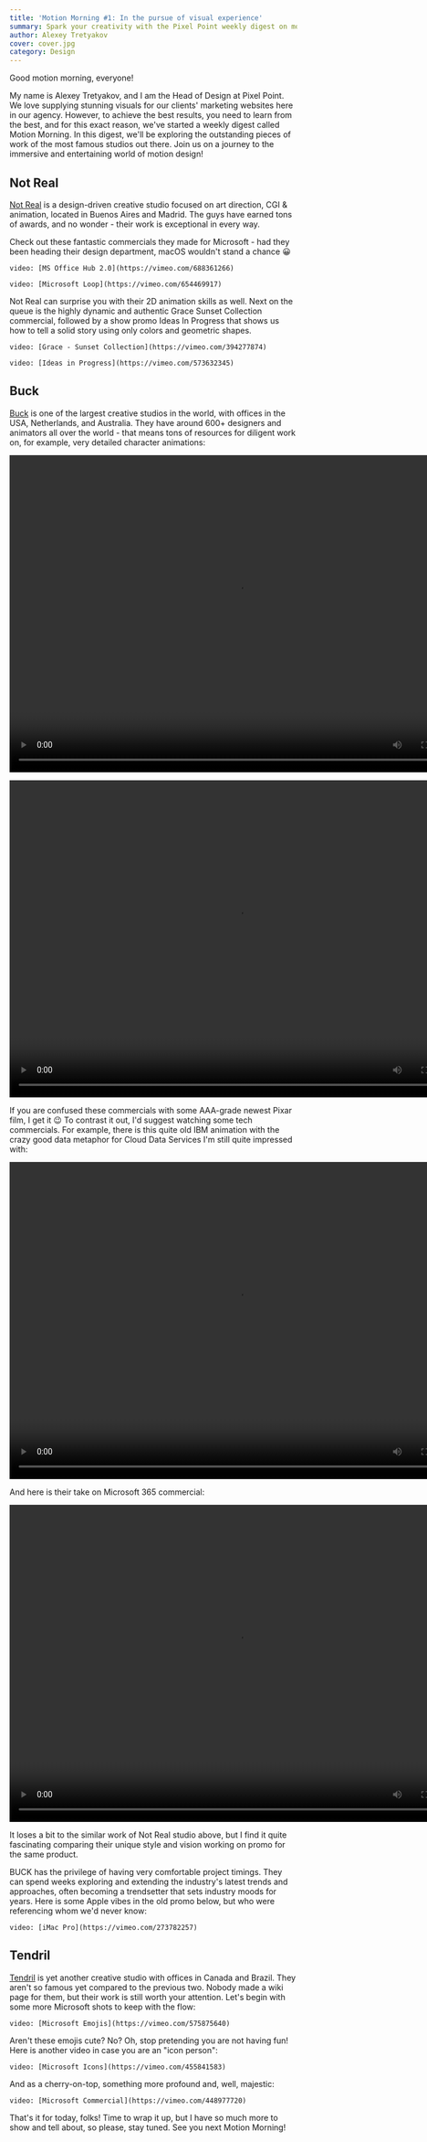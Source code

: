 ```yaml
---
title: 'Motion Morning #1: In the pursue of visual experience'
summary: Spark your creativity with the Pixel Point weekly digest on motion design!
author: Alexey Tretyakov
cover: cover.jpg
category: Design
---
```


Good motion morning, everyone!

My name is Alexey Tretyakov, and I am the Head of Design at Pixel Point. We love supplying stunning visuals for our clients' marketing websites here in our agency. However, to achieve the best results, you need to learn from the best, and for this exact reason, we've started a weekly digest called Motion Morning. In this digest, we'll be exploring the outstanding pieces of work of the most famous studios out there. Join us on a journey to the immersive and entertaining world of motion design!

## Not Real

[Not Real](https://notreal.tv/) is a design-driven creative studio focused on art direction, CGI & animation, located in Buenos Aires and Madrid. The guys have earned tons of awards, and no wonder - their work is exceptional in every way.

Check out these fantastic commercials they made for Microsoft - had they been heading their design department, macOS wouldn't stand a chance 😀

`video: [MS Office Hub 2.0](https://vimeo.com/688361266)`

`video: [Microsoft Loop](https://vimeo.com/654469917)`

Not Real can surprise you with their 2D animation skills as well. Next on the queue is the highly dynamic and authentic Grace Sunset Collection commercial, followed by a show promo Ideas In Progress that shows us how to tell a solid story using only colors and geometric shapes.

`video: [Grace - Sunset Collection](https://vimeo.com/394277874)`

`video: [Ideas in Progress](https://vimeo.com/573632345)`

## Buck

[Buck](http://www.buck.co/) is one of the largest creative studios in the world, with offices in the USA, Netherlands, and Australia. They have around 600+ designers and animators all over the world - that means tons of resources for diligent work on, for example, very detailed character animations:

<video src="https://pixel-point-website.s3.amazonaws.com/posts/2022-05-30-motion-morning-1/7.mp4" width="800" height="555" controls></video>

<video src="https://pixel-point-website.s3.amazonaws.com/posts/2022-05-30-motion-morning-1/14.mp4" width="800" height="555" controls></video>

If you are confused these commercials with some AAA-grade newest Pixar film, I get it 😉 To contrast it out, I'd suggest watching some tech commercials. For example, there is this quite old IBM animation with the crazy good data metaphor for Cloud Data Services I'm still quite impressed with:

<video src="https://pixel-point-website.s3.amazonaws.com/posts/2022-05-30-motion-morning-1/1.mp4" width="800" height="555" controls></video>

And here is their take on Microsoft 365 commercial:

<video src="https://pixel-point-website.s3.amazonaws.com/posts/2022-05-30-motion-morning-1/2.mp4" width="800" height="555" controls></video>

It loses a bit to the similar work of Not Real studio above, but I find it quite fascinating comparing their unique style and vision working on promo for the same product.

BUCK has the privilege of having very comfortable project timings. They can spend weeks exploring and extending the industry's latest trends and approaches, often becoming a trendsetter that sets industry moods for years. Here is some Apple vibes in the old promo below, but who were referencing whom we'd never know:

`video: [iMac Pro](https://vimeo.com/273782257)`

## Tendril

[Tendril](https://tendril.ca/) is yet another creative studio with offices in Canada and Brazil. They aren't so famous yet compared to the previous two. Nobody made a wiki page for them, but their work is still worth your attention. Let's begin with some more Microsoft shots to keep with the flow:

`video: [Microsoft Emojis](https://vimeo.com/575875640)`

Aren't these emojis cute? No? Oh, stop pretending you are not having fun! Here is another video in case you are an "icon person":

`video: [Microsoft Icons](https://vimeo.com/455841583)`

And as a cherry-on-top, something more profound and, well, majestic:

`video: [Microsoft Commercial](https://vimeo.com/448977720)`

That's it for today, folks! Time to wrap it up, but I have so much more to show and tell about, so please, stay tuned. See you next Motion Morning!
